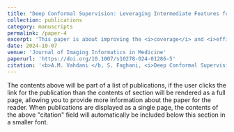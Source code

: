 ```yaml
---
title: "Deep Conformal Supervision: Leveraging Intermediate Features for Robust Uncertainty Quantification"
collection: publications
category: manuscripts
permalink: /paper-4
excerpt: 'This paper is about improving the <i>coverage</i> and <i>efficiency</i> of [conformal prediction](https://arxiv.org/abs/2107.07511) for deep neural networks, using novel non-conformity score computation methods. Specifically, the focus is on improving the robustness of medical image classification models (CNNs) via improved <i>uncertainty quantification</i> techniques.'
date: 2024-10-07
venue: 'Journal of Imaging Informatics in Medicine'
paperurl: 'https://doi.org/10.1007/s10278-024-01286-5'
citation: '<b>A.M. Vahdani </b, S. Faghani, <i>Deep Conformal Supervision: Leveraging Intermediate Features for Robust Uncertainty Quantification</i>, J Digit Imaging. Inform. Med. (2024). https://doi.org/10.1007/s10278-024-01286-5.'
---
```


The contents above will be part of a list of publications, if the user clicks the link for the publication than the contents of section will be rendered as a full page, allowing you to provide more information about the paper for the reader. When publications are displayed as a single page, the contents of the above "citation" field will automatically be included below this section in a smaller font.